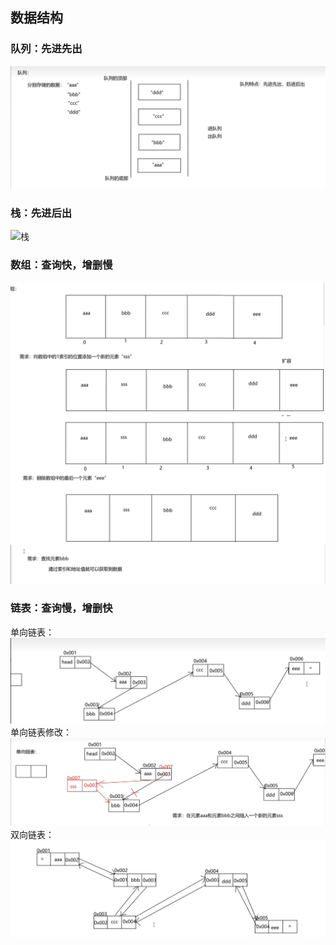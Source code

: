 ## 数据结构

### 队列：先进先出

![队列](../../../images/队列.jpg)

### 栈：先进后出

![栈](../../../images/栈.jpg)

### 数组：查询快，增删慢

![数组数据结构](../../../images/数组数据结构.jpg)

### 链表：查询慢，增删快

单向链表：
![单向链表](../../../images/单向链表.jpg)
单向链表修改：
![单向链表修改](../../../images/单项链表修改.jpg)
双向链表：
![双向链表](../../../images/双向链表.jpg)
